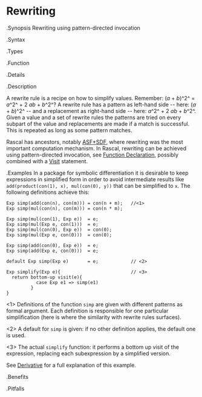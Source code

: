 # Rewriting

.Synopsis
Rewriting using pattern-directed invocation

.Syntax

.Types

.Function

.Details

.Description

A rewrite rule is a recipe on how to simplify values. 
Remember: (_a_ + _b_)^2^ = _a_^2^ + 2 _ab_ + _b_^2^? 
A rewrite rule has a pattern as left-hand side -- here: (_a_ + _b_)^2^ -- and a replacement as 
right-hand side -- here: _a_^2^ + 2 _ab_ + _b_^2^. 
Given a value and a set of rewrite rules the patterns are tried on every subpart of the value and replacements are made if a match is successful. This is repeated as long as some pattern matches.

Rascal has ancestors, notably [ASF+SDF](http://www.meta-environment.org/), where rewriting was the most important computation mechanism.
In Rascal, rewriting can be achieved using pattern-directed invocation, 
see [Function Declaration]((Rascal:Declarations-Function)), 
possibly combined with a [Visit]((Rascal:Expressions-Visit)) statement.

.Examples
In a package for symbolic differentiation it is desirable to keep expressions in simplified form in order 
to avoid intermediate results like `add(product(con(1), x), mul(con(0), y))` that can be simplified to `x`. 
The following definitions achieve this:
```rascal
Exp simp(add(con(n), con(m))) = con(n + m);   //<1>
Exp simp(mul(con(n), con(m))) = con(n * m);

Exp simp(mul(con(1), Exp e))  = e;
Exp simp(mul(Exp e, con(1)))  = e;
Exp simp(mul(con(0), Exp e))  = con(0);
Exp simp(mul(Exp e, con(0)))  = con(0);

Exp simp(add(con(0), Exp e))  = e;
Exp simp(add(Exp e, con(0)))  = e;

default Exp simp(Exp e)       = e;            // <2>

Exp simplify(Exp e){                          // <3>
  return bottom-up visit(e){
           case Exp e1 => simp(e1)
         }
}
```

<1> Definitions of the function `simp` are given with different patterns as formal argument.
    Each definition is responsible for one particular simplification 
    (here is where the similarity with rewrite rules surfaces).

<2> A default for `simp` is given: if no other definition applies, the default one is used.

<3> The actual `simplify` function: it performs a bottom up visit of the expression, replacing each subexpression by
a simplified version.

See [Derivative]((Recipes:Common-Derivative)) for a full explanation of this example.

.Benefits

.Pitfalls

